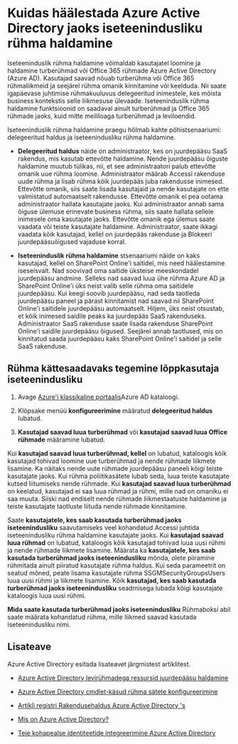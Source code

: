<properties
    pageTitle="Häälestamiseks Azure Active Directory ise teenust access Rakendusehaldus | Microsoft Azure'i"
    description="Iseteeninduslik rühma haldamine võimaldab kasutajatel luua ja hallata turberühmad või Azure Active Directory teenusekomplekti Office 365 rühmade ja kasutajate pakub võimalust taotluse turberühma või Office 365 rühmaliikmeid"
    services="active-directory"
    documentationCenter=""
  authors="curtand"
    manager="femila"
    editor=""
    />

<tags
    ms.service="active-directory"
    ms.workload="identity"
    ms.tgt_pltfrm="na"
    ms.devlang="na"
    ms.topic="get-started-article"
    ms.date="08/10/2016"
    ms.author="curtand"/>

# <a name="setting-up-azure-active-directory-for-self-service-group-management"></a>Kuidas häälestada Azure Active Directory jaoks iseteenindusliku rühma haldamine

Iseteeninduslik rühma haldamine võimaldab kasutajatel loomine ja haldamine turberühmad või Office 365 rühmade Azure Active Directory (Azure AD). Kasutajad saavad nõuab turberühma või Office 365 rühmaliikmeid ja seejärel rühma omanik kinnitamine või keelduda. Nii saate igapäevase juhtimise rühmakuuluvus delegeeritud inimestele, kes mõista business kontekstis selle liikmesuse ülevaade. Iseteeninduslik rühma haldamine funktsioonid on saadaval ainult turberühmad ja Office 365 rühmade jaoks, kuid mitte meililoaga turberühmad ja leviloendid.

Iseteeninduslik rühma haldamine praegu hõlmab kahte põhistsenaariumi: delegeeritud haldus ja iseteenindusliku rühma haldamine.

- **Delegeeritud haldus** 
   näide on administraator, kes on juurdepääsu SaaS rakendus, mis kasutab ettevõtte haldamine. Nende juurdepääsu õiguste haldamine muutub tülikas, nii, et see administraatori palub ettevõtte omanik uue rühma loomine. Administraator määrab Accessi rakenduse uude rühma ja lisab rühma kõik juurdepääs juba rakendusse inimesed. Ettevõtte omanik, siis saate lisada kasutajaid ja nende kasutajate on ette valmistatud automaatselt rakendusse. Ettevõtte omanik ei pea ootama administraator hallata kasutajate jaoks. Kui administraator annab sama õiguse ülemuse erinevate business rühma, siis saate hallata sellele inimesele oma kasutajate jaoks. Ettevõtte omanik ega ülemus saate vaadata või teiste kasutajate haldamine. Administraator, saate ikkagi vaadata kõik kasutajad, kellel on juurdepääs rakenduse ja Blokeeri juurdepääsuõigused vajaduse korral.

- **Iseteeninduslik rühma haldamine** 
   stsenaariumi näide on kaks kasutajad, kellel on SharePoint Online'i saitidel, mis need häälestamine iseseisvalt. Nad soovivad oma saitide üksteise meeskondadel juurdepääsu andmine. Selleks nad saavad luua ühe rühma Azure AD ja SharePoint Online'i üks neist valib selle rühma oma saitidele juurdepääsu. Kui keegi soovib juurdepääsu, nad seda taotleda juurdepääsu paneel ja pärast kinnitamist nad saavad nii SharePoint Online'i saitidele juurdepääsu automaatselt. Hiljem, üks neist otsustab, et kõik inimesed saidile peaks ka juurdepääs SaaS rakenduseks. Administraator SaaS rakenduse saate lisada rakenduse SharePoint Online'i saidile juurdepääsu õigused. Seejärel annab taotlused, mis on kinnitatud saada juurdepääsu kaks SharePoint Online'i saitidel ja selle SaaS rakenduse.

## <a name="making-a-group-available-for-end-user-self-service"></a>Rühma kättesaadavaks tegemine lõppkasutaja iseteenindusliku

1. Avage [Azure'i klassikaline portaalis](https://manage.windowsazure.com)Azure AD kataloogi.

2. Klõpsake menüü **konfigureerimine** määratud **delegeeritud haldus** lubatud.

3. **Kasutajad saavad luua turberühmad** või **kasutajad saavad luua Office rühmade** määramine lubatud.

Kui **kasutajad saavad luua turberühmad, kellel** on lubatud, kataloogis kõik kasutajad tohivad loomine uue turberühmad ja nende rühmade liikmete lisamine. Ka näitaks nende uute rühmade juurdepääsu paneeli kõigi teiste kasutajate jaoks. Kui rühma poliitikasätete lubab seda, luua teiste kasutajate kutsed liitumiseks nende rühmade. Kui **kasutajad saavad luua turberühmad** on keelatud, kasutajad ei saa luua rühmad ja rühmi, mille nad on omaniku ei saa muuta. Siiski nad endiselt nende rühmade liikmestaatuste haldamine ja teiste kasutajate taotluste liituda nende rühmade kinnitamine.

Saate **kasutajatele, kes saab kasutada turberühmad jaoks iseteenindusliku** saavutamiseks veel kohandatud Accessi juhtida iseteenindusliku rühma haldamine kasutajate jaoks. Kui **kasutajad saavad luua rühmad** on lubatud, kataloogis kõik kasutajad tohivad luua uusi rühmi ja nende rühmade liikmete lisamine. Määrata ka **kasutajatele, kes saab kasutada turberühmad jaoks iseteenindusliku** mõnda, olete piiramine rühmitada ainult piiratud kasutajate rühma haldus. Kui seda parameetrit on seatud mõned, peate lisama kasutajate rühma SSGMSecurityGroupsUsers luua uusi rühmi ja liikmete lisamine. Kõik **kasutajad, kes saab kasutada turberühmad jaoks iseteenindusliku** seadmisega lubada kõigi kasutajate kataloogis luua uusi rühmi.

**Mida saate kasutada turberühmad jaoks iseteenindusliku** Rühmaboksi abil saate määrata kohandatud rühma, mille liikmed saavad kasutada iseteenindusliku nimi.

## <a name="additional-information"></a>Lisateave

Azure Active Directory esitada lisateavet järgmistest artiklitest.

* [Azure Active Directory levirühmadega ressursid juurdepääsu haldamine](active-directory-manage-groups.md)

* [Azure Active Directory cmdlet-käsud rühma sätete konfigureerimine](active-directory-accessmanagement-groups-settings-cmdlets.md)

* [Artikli registri Rakendusehaldus Azure Active Directory 's](active-directory-apps-index.md)

* [Mis on Azure Active Directory?](active-directory-whatis.md)

* [Teie kohapealse identiteetide integreerimine Azure Active Directory](active-directory-aadconnect.md)
